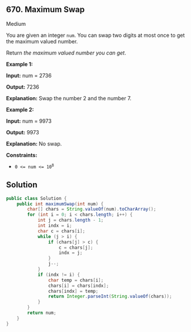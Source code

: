 ## 670\. Maximum Swap

Medium

You are given an integer `num`. You can swap two digits at most once to get the maximum valued number.

Return _the maximum valued number you can get_.

**Example 1:**

**Input:** num = 2736

**Output:** 7236

**Explanation:** Swap the number 2 and the number 7.

**Example 2:**

**Input:** num = 9973

**Output:** 9973

**Explanation:** No swap.

**Constraints:**

*   <code>0 <= num <= 10<sup>8</sup></code>

## Solution

```java
public class Solution {
    public int maximumSwap(int num) {
        char[] chars = String.valueOf(num).toCharArray();
        for (int i = 0; i < chars.length; i++) {
            int j = chars.length - 1;
            int indx = i;
            char c = chars[i];
            while (j > i) {
                if (chars[j] > c) {
                    c = chars[j];
                    indx = j;
                }
                j--;
            }
            if (indx != i) {
                char temp = chars[i];
                chars[i] = chars[indx];
                chars[indx] = temp;
                return Integer.parseInt(String.valueOf(chars));
            }
        }
        return num;
    }
}
```